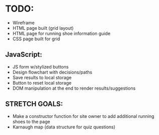 # TODO:
- Wireframe
- HTML page built (grid layout)
- HTML page for running shoe information guide
- CSS page built for grid

## JavaScript:
- JS form w/stylized buttons
- Design flowchart with decisions/paths
- Save results to local storage
- Button to reset local storage
- DOM manipulation at the end to render results/suggestions

## STRETCH GOALS:
- Make a constructor function for site owner to add additional running shoes to the page
- Karnaugh map (data structure for quiz questions)
